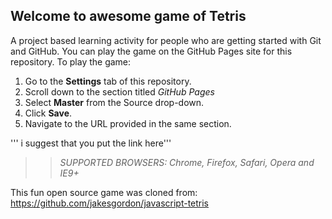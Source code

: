 ## Welcome to awesome game of Tetris

A project based learning activity for people who are getting started with Git and GitHub.
You can play the game on the GitHub Pages site for this repository.
To play the game:
1. Go to the **Settings** tab of this repository.
1. Scroll down to the section titled _GitHub Pages_
1. Select **Master** from the Source drop-down.
1. Click **Save**.
1. Navigate to the URL provided in the same section.

''' i suggest that you put the link here'''

>> _*SUPPORTED BROWSERS*: Chrome, Firefox, Safari, Opera and IE9+_

This fun open source game was cloned from: https://github.com/jakesgordon/javascript-tetris
